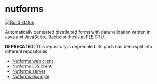 # nutforms

[![Build Status](https://travis-ci.org/jSquirrel/nutforms.svg?branch=master)](https://travis-ci.org/jSquirrel/nutforms)

Automatically generated distributed forms with data validation written in Java and JavaScript. Bachelor thesis at FEE CTU.

**DEPRECATED:** This repository is deprecated. Its parts has been split into different repositories
- [Nutforms web client](https://github.com/jSquirrel/nutforms-web-client/)
- [Nutforms iOS client](https://github.com/jSquirrel/nutforms-ios-client/)
- [Nutforms server](https://github.com/jSquirrel/nutforms-server/)
- [Nutforms example](https://github.com/jSquirrel/nutforms-example/)
